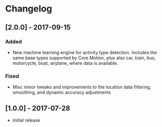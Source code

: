 # Changelog

## [2.0.0] - 2017-09-15

### Added

- New machine learning engine for activity type detection. Includes the same base types
supported by Core Motion, plus also car, train, bus, motorcycle, boat, airplane, where data is
available.

### Fixed

- Misc minor tweaks and improvements to the location data filtering, smoothing, and dynamic 
accuracy adjustments


## [1.0.0] - 2017-07-28

- Initial release
